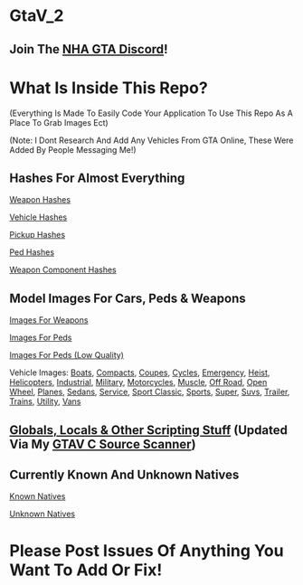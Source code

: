 # GtaV_2

## Join The [NHA GTA Discord](https://discord.gg/3EQvmNMr2c)!

# What Is Inside This Repo?
(Everything Is Made To Easily Code Your Application To Use This Repo As A Place To Grab Images Ect)

(Note: I Dont Research And Add Any Vehicles From GTA Online, These Were Added By People Messaging Me!)

## Hashes For Almost Everything
[Weapon Hashes](https://github.com/dr-NHA/GtaV_2/blob/main/WeaponHash)

[Vehicle Hashes](https://github.com/dr-NHA/GtaV_2/blob/main/VehicleHash)

[Pickup Hashes](https://github.com/dr-NHA/GtaV_2/blob/main/PickupHash)

[Ped Hashes](https://github.com/dr-NHA/GtaV_2/blob/main/PedHash)

[Weapon Component Hashes](https://github.com/dr-NHA/GtaV_2/blob/main/WeaponComponentHash)


## Model Images For Cars, Peds & Weapons
[Images For Weapons](https://github.com/dr-NHA/GtaV_2/tree/main/Weapons)

[Images For Peds](https://github.com/dr-NHA/GtaV_2/tree/main/PedModels)

[Images For Peds (Low Quality)](https://github.com/dr-NHA/GtaV_2/tree/main/PedModelsLow)

Vehicle Images: 
[Boats](https://github.com/dr-NHA/GtaV_2/tree/main/boats), 
[Compacts](https://github.com/dr-NHA/GtaV_2/tree/main/compacts), 
[Coupes](https://github.com/dr-NHA/GtaV_2/tree/main/coupes), 
[Cycles](https://github.com/dr-NHA/GtaV_2/tree/main/cycles), 
[Emergency](https://github.com/dr-NHA/GtaV_2/tree/main/emergency), 
[Heist](https://github.com/dr-NHA/GtaV_2/tree/main/heist), 
[Helicopters](https://github.com/dr-NHA/GtaV_2/tree/main/helicopters), 
[Industrial](https://github.com/dr-NHA/GtaV_2/tree/main/industrial), 
[Military](https://github.com/dr-NHA/GtaV_2/tree/main/military), 
[Motorcycles](https://github.com/dr-NHA/GtaV_2/tree/main/motorcycles), 
[Muscle](https://github.com/dr-NHA/GtaV_2/tree/main/muscle), 
[Off Road](https://github.com/dr-NHA/GtaV_2/tree/main/off-road), 
[Open Wheel](https://github.com/dr-NHA/GtaV_2/tree/main/open-wheel), 
[Planes](https://github.com/dr-NHA/GtaV_2/tree/main/planes), 
[Sedans](https://github.com/dr-NHA/GtaV_2/tree/main/sedans), 
[Service](https://github.com/dr-NHA/GtaV_2/tree/main/service), 
[Sport Classic](https://github.com/dr-NHA/GtaV_2/tree/main/sport-classic), 
[Sports](https://github.com/dr-NHA/GtaV_2/tree/main/sports), 
[Super](https://github.com/dr-NHA/GtaV_2/tree/main/super), 
[Suvs](https://github.com/dr-NHA/GtaV_2/tree/main/suvs), 
[Trailer](https://github.com/dr-NHA/GtaV_2/tree/main/trailer), 
[Trains](https://github.com/dr-NHA/GtaV_2/tree/main/trains), 
[Utility](https://github.com/dr-NHA/GtaV_2/tree/main/utility), 
[Vans](https://github.com/dr-NHA/GtaV_2/tree/main/vans)


## [Globals, Locals & Other Scripting Stuff](https://github.com/dr-NHA/GtaV_2/tree/main/Global_Offsets) (Updated Via My [GTAV C Source Scanner](https://github.com/dr-NHA/GTAV-C-Source-Scanner))

## Currently Known And Unknown Natives
[Known Natives](https://github.com/dr-NHA/GtaV_2/tree/main/Natives/Natives.dat)

[Unknown Natives](https://github.com/dr-NHA/GtaV_2/tree/main/Natives/NativesUnknown.dat)


# Please Post Issues Of Anything You Want To Add Or Fix!
